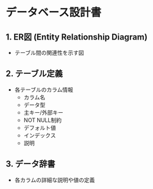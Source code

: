 # データベース設計書

## 1. ER図 (Entity Relationship Diagram)
- テーブル間の関連性を示す図

## 2. テーブル定義
- 各テーブルのカラム情報
  - カラム名
  - データ型
  - 主キー/外部キー
  - NOT NULL制約
  - デフォルト値
  - インデックス
  - 説明

## 3. データ辞書
- 各カラムの詳細な説明や値の定義 